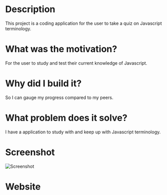 # Description
This project is a coding application for the user to take a quiz on Javascript terminology.
# What was the motivation?
For the user to study and test their current knowledge of Javascript.
# Why did I build it?
So I can gauge my progress compared to my peers.
# What problem does it solve?
I have a application to study with and keep up with Javascript terminology.
# Screenshot
![Screenshot](assets/screenshot.png)
# Website

